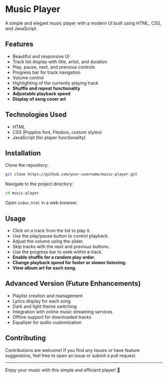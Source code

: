 
# Music Player

A simple and elegant music player with a modern UI built using HTML, CSS, and JavaScript.

## Features
- Beautiful and responsive UI
- Track list display with title, artist, and duration
- Play, pause, next, and previous controls
- Progress bar for track navigation
- Volume control
- Highlighting of the currently playing track
- **Shuffle and repeat functionality**
- **Adjustable playback speed**
- **Display of song cover art**

## Technologies Used
- HTML
- CSS (Poppins font, Flexbox, custom styles)
- JavaScript (for player functionality)

## Installation
Clone the repository:
```sh
git clone https://github.com/your-username/music-player.git
```
Navigate to the project directory:
```sh
cd music-player
```
Open `index.html` in a web browser.

## Usage
- Click on a track from the list to play it.
- Use the play/pause button to control playback.
- Adjust the volume using the slider.
- Skip tracks with the next and previous buttons.
- Use the progress bar to seek within a track.
- **Enable shuffle for a random play order.**
- **Change playback speed for faster or slower listening.**
- **View album art for each song.**

## Advanced Version (Future Enhancements)
- Playlist creation and management
- Lyrics display for each song
- Dark and light theme switching
- Integration with online music streaming services
- Offline support for downloaded tracks
- Equalizer for audio customization

## Contributing
Contributions are welcome! If you find any issues or have feature suggestions, feel free to open an issue or submit a pull request.

---
Enjoy your music with this simple and efficient player! 🎵

